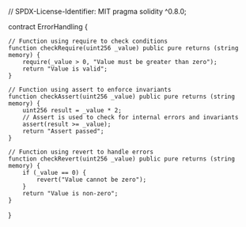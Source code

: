 // SPDX-License-Identifier: MIT
pragma solidity ^0.8.0;

contract ErrorHandling {

    // Function using require to check conditions
    function checkRequire(uint256 _value) public pure returns (string memory) {
        require(_value > 0, "Value must be greater than zero");
        return "Value is valid";
    }

    // Function using assert to enforce invariants
    function checkAssert(uint256 _value) public pure returns (string memory) {
        uint256 result = _value * 2;
        // Assert is used to check for internal errors and invariants
        assert(result >= _value);
        return "Assert passed";
    }

    // Function using revert to handle errors
    function checkRevert(uint256 _value) public pure returns (string memory) {
        if (_value == 0) {
            revert("Value cannot be zero");
        }
        return "Value is non-zero";
    }
}
